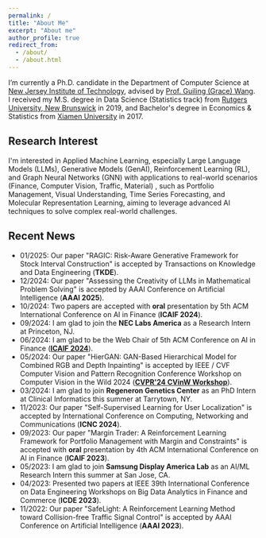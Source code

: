 ```yaml
---
permalink: /
title: "About Me"
excerpt: "About me"
author_profile: true
redirect_from: 
  - /about/
  - /about.html
---
```


I’m currently a Ph.D. candidate in the Department of Computer Science at [New Jersey Institute of Technology](https://www.njit.edu), advised by [Prof. Guiling (Grace) Wang](https://web.njit.edu/~gwang/). I received my M.S. degree in Data Science (Statistics track) from [Rutgers University, New Brunswick](https://newbrunswick.rutgers.edu) in 2019, and Bachelor's degree in Economics & Statistics from [Xiamen University](https://en.xmu.edu.cn/main.htm) in 2017.

## Research Interest
I'm interested in Applied Machine Learning, especially Large Language Models (LLMs), Generative Models (GenAI), Reinforcement Learning (RL), and Graph Neural Networks (GNN) with applications to real-world scenarios (Finance, Computer Vision, Traffic, Material) , such as Portfolio Management, Visual Understanding, Time Series Forecasting, and Molecular Representation Learning, aiming to leverage advanced AI techniques to solve complex real-world challenges.

## Recent News
* 01/2025: Our paper "RAGIC: Risk-Aware Generative Framework for Stock Interval Construction" is accepted by Transactions on Knowledge and Data Engineering (**TKDE**).
* 12/2024: Our paper "Assessing the Creativity of LLMs in Mathematical Problem Solving" is accepted by AAAI Conference on Artificial Intelligence (**AAAI 2025**).
* 10/2024: Two papers are accepted with **oral** presentation by 5th ACM International Conference on AI in Finance (**ICAIF 2024**).
* 09/2024: I am glad to join the **NEC Labs America** as a Research Intern at Princeton, NJ.
* 06/2024: I am glad to be the Web Chair of 5th ACM Conference on AI in Finance ([**ICAIF 2024**](https://ai-finance.org)).
* 05/2024: Our paper "HierGAN: GAN-Based Hierarchical Model for Combined RGB and Depth Inpainting" is accepted by IEEE / CVF Computer Vision and Pattern Recognition Conference Workshop on Computer Vision in the Wild 2024 ([**CVPR'24 CVinW Workshop**](https://computer-vision-in-the-wild.github.io/cvpr-2024/)).
* 03/2024: I am glad to join **Regeneron Genetics Center** as an PhD Intern at Clinical Informatics this summer at Tarrytown, NY.
* 11/2023: Our paper "Self-Supervised Learning for User Localization" is accepted by International Conference on Computing, Networking and Communications (**ICNC 2024**).
* 09/2023: Our paper "Margin Trader: A Reinforcement Learning Framework for Portfolio Management with Margin and Constraints" is accepted with **oral** presentation by 4th ACM International Conference on AI in Finance (**ICAIF 2023**).
* 05/2023: I am glad to join **Samsung Display America Lab** as an AI/ML Research Intern this summer at San Jose, CA.
* 04/2023: Presented two papers at IEEE 39th International Conference on Data Engineering Workshops on Big Data Analytics in Finance and Commerce (**ICDE 2023**).
* 11/2022: Our paper "SafeLight: A Reinforcement Learning Method toward Collision-free Traffic Signal Control" is accepted by AAAI Conference on Artificial Intelligence (**AAAI 2023**).


<!--
* 11/2022 One paper is accepted by International Journal of Artificial Intelligence & Applications (IJAIA).

1. Register a GitHub account if you don't have one and confirm your e-mail (required!)
1. Fork [this repository](https://github.com/academicpages/academicpages.github.io) by clicking the "fork" button in the top right. 
1. Go to the repository's settings (rightmost item in the tabs that start with "Code", should be below "Unwatch"). Rename the repository "[your GitHub username].github.io", which will also be your website's URL.
1. Set site-wide configuration and create content & metadata (see below -- also see [this set of diffs](http://archive.is/3TPas) showing what files were changed to set up [an example site](https://getorg-testacct.github.io) for a user with the username "getorg-testacct")
1. Upload any files (like PDFs, .zip files, etc.) to the files/ directory. They will appear at https://[your GitHub username].github.io/files/example.pdf.  
1. Check status by going to the repository settings, in the "GitHub pages" section

Site-wide configuration
------
The main configuration file for the site is in the base directory in [_config.yml](https://github.com/academicpages/academicpages.github.io/blob/master/_config.yml), which defines the content in the sidebars and other site-wide features. You will need to replace the default variables with ones about yourself and your site's github repository. The configuration file for the top menu is in [_data/navigation.yml](https://github.com/academicpages/academicpages.github.io/blob/master/_data/navigation.yml). For example, if you don't have a portfolio or blog posts, you can remove those items from that navigation.yml file to remove them from the header. 

Create content & metadata
------
For site content, there is one markdown file for each type of content, which are stored in directories like _publications, _talks, _posts, _teaching, or _pages. For example, each talk is a markdown file in the [_talks directory](https://github.com/academicpages/academicpages.github.io/tree/master/_talks). At the top of each markdown file is structured data in YAML about the talk, which the theme will parse to do lots of cool stuff. The same structured data about a talk is used to generate the list of talks on the [Talks page](https://academicpages.github.io/talks), each [individual page](https://academicpages.github.io/talks/2012-03-01-talk-1) for specific talks, the talks section for the [CV page](https://academicpages.github.io/cv), and the [map of places you've given a talk](https://academicpages.github.io/talkmap.html) (if you run this [python file](https://github.com/academicpages/academicpages.github.io/blob/master/talkmap.py) or [Jupyter notebook](https://github.com/academicpages/academicpages.github.io/blob/master/talkmap.ipynb), which creates the HTML for the map based on the contents of the _talks directory).

**Markdown generator**

I have also created [a set of Jupyter notebooks](https://github.com/academicpages/academicpages.github.io/tree/master/markdown_generator
) that converts a CSV containing structured data about talks or presentations into individual markdown files that will be properly formatted for the academicpages template. The sample CSVs in that directory are the ones I used to create my own personal website at stuartgeiger.com. My usual workflow is that I keep a spreadsheet of my publications and talks, then run the code in these notebooks to generate the markdown files, then commit and push them to the GitHub repository.

How to edit your site's GitHub repository
------
Many people use a git client to create files on their local computer and then push them to GitHub's servers. If you are not familiar with git, you can directly edit these configuration and markdown files directly in the github.com interface. Navigate to a file (like [this one](https://github.com/academicpages/academicpages.github.io/blob/master/_talks/2012-03-01-talk-1.md) and click the pencil icon in the top right of the content preview (to the right of the "Raw | Blame | History" buttons). You can delete a file by clicking the trashcan icon to the right of the pencil icon. You can also create new files or upload files by navigating to a directory and clicking the "Create new file" or "Upload files" buttons. 

Example: editing a markdown file for a talk
![Editing a markdown file for a talk](/images/editing-talk.png)

For more info
------
More info about configuring academicpages can be found in [the guide](https://academicpages.github.io/markdown/). The [guides for the Minimal Mistakes theme](https://mmistakes.github.io/minimal-mistakes/docs/configuration/) (which this theme was forked from) might also be helpful.
  -->
